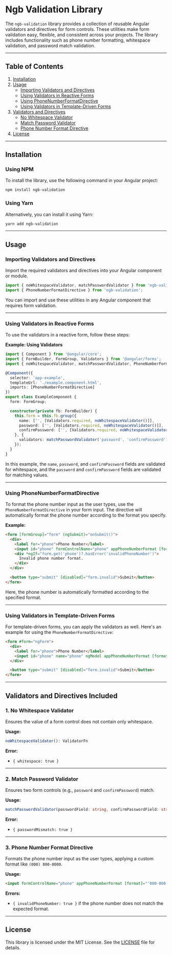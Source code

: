 
# Ngb Validation Library

The `ngb-validation` library provides a collection of reusable Angular validators and directives for form controls. These utilities make form validation easy, flexible, and consistent across your projects. The library includes functionality such as phone number formatting, whitespace validation, and password match validation.

---

## Table of Contents

1. [Installation](#installation)
2. [Usage](#usage)
   - [Importing Validators and Directives](#importing-validators-and-directives)
   - [Using Validators in Reactive Forms](#using-validators-in-reactive-forms)
   - [Using PhoneNumberFormatDirective](#using-phonenumberformatdirective)
   - [Using Validators in Template-Driven Forms](#using-validators-in-template-driven-forms)
3. [Validators and Directives](#validators-and-directives)
   - [No Whitespace Validator](#no-whitespace-validator)
   - [Match Password Validator](#match-password-validator)
   - [Phone Number Format Directive](#phone-number-format-directive)
4. [License](#license)

---

## Installation

### Using NPM
To install the library, use the following command in your Angular project:

```bash
npm install ngb-validation
```

### Using Yarn
Alternatively, you can install it using Yarn:

```bash
yarn add ngb-validation
```

---

## Usage

### Importing Validators and Directives
Import the required validators and directives into your Angular component or module.

```typescript
import { noWhitespaceValidator, matchPasswordValidator } from 'ngb-validation';
import { PhoneNumberFormatDirective } from 'ngb-validation';
```

You can import and use these utilities in any Angular component that requires form validation.

---

### Using Validators in Reactive Forms
To use the validators in a reactive form, follow these steps:

**Example: Using Validators**

```typescript
import { Component } from '@angular/core';
import { FormBuilder, FormGroup, Validators } from '@angular/forms';
import { noWhitespaceValidator, matchPasswordValidator, PhoneNumberFormatDirective } from 'ngb-validation';

@Component({
  selector: 'app-example',
  templateUrl: './example.component.html', 
  imports: [PhoneNumberFormatDirective]
})
export class ExampleComponent {
  form: FormGroup;

  constructor(private fb: FormBuilder) {
    this.form = this.fb.group({
      name: ['', [Validators.required, noWhitespaceValidator()]],
      password: ['', [Validators.required, noWhitespaceValidator()]],
      confirmPassword: ['', [Validators.required, noWhitespaceValidator()]],
    }, {
      validators: matchPasswordValidator('password', 'confirmPassword'),
    });
  }
}
```

In this example, the `name`, `password`, and `confirmPassword` fields are validated for whitespace, and the `password` and `confirmPassword` fields are validated for matching values.

---

### Using PhoneNumberFormatDirective

To format the phone number input as the user types, use the `PhoneNumberFormatDirective` in your form input. The directive will automatically format the phone number according to the format you specify.

**Example:**

```html
<form [formGroup]="form" (ngSubmit)="onSubmit()">
  <div>
    <label for="phone">Phone Number</label>
    <input id="phone" formControlName="phone" appPhoneNumberFormat [format]="'00-000-0000'" />
    <div *ngIf="form.get('phone')?.hasError('invalidPhoneNumber')">
      Invalid phone number format.
    </div>
  </div>

  <button type="submit" [disabled]="form.invalid">Submit</button>
</form>
```

Here, the phone number is automatically formatted according to the specified format.

---

### Using Validators in Template-Driven Forms

For template-driven forms, you can apply the validators as well. Here's an example for using the `PhoneNumberFormatDirective`:

```html
<form #form="ngForm">
  <div>
    <label for="phone">Phone Number</label>
    <input id="phone" name="phone" ngModel appPhoneNumberFormat [format]="'000-000-0000'" />
  </div>

  <button type="submit" [disabled]="form.invalid">Submit</button>
</form>
```

---

## Validators and Directives Included

### 1. **No Whitespace Validator**
Ensures the value of a form control does not contain only whitespace.

**Usage:**
```typescript
noWhitespaceValidator(): ValidatorFn
```

**Error:**
- `{ whitespace: true }`

---

### 2. **Match Password Validator**
Ensures two form controls (e.g., `password` and `confirmPassword`) match.

**Usage:**
```typescript
matchPasswordValidator(passwordField: string, confirmPasswordField: string): ValidatorFn
```

**Error:**
- `{ passwordMismatch: true }`

---

### 3. **Phone Number Format Directive**
Formats the phone number input as the user types, applying a custom format like `(000) 000-0000`.

**Usage:**
```html
<input formControlName="phone" appPhoneNumberFormat [format]="'000-000-0000'" />
```

**Errors:**
- `{ invalidPhoneNumber: true }` if the phone number does not match the expected format.

---

## License
This library is licensed under the MIT License. See the [LICENSE](./LICENSE) file for details.
